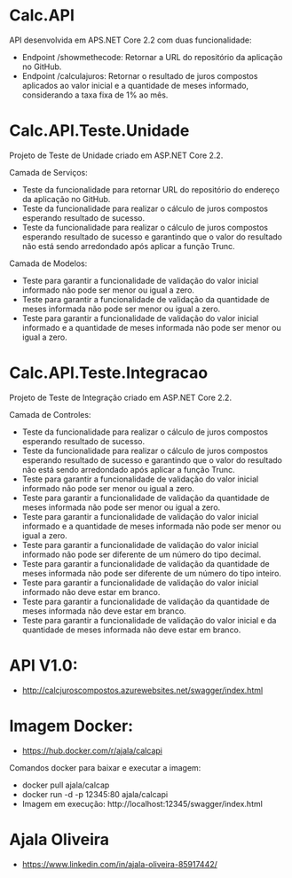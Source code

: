 # Calc.API
API desenvolvida em APS.NET Core 2.2 com duas funcionalidade:

- Endpoint /showmethecode: Retornar a URL do repositório da aplicação no GitHub.
- Endpoint /calculajuros: Retornar o resultado de juros compostos aplicados ao valor inicial e a quantidade de meses informado, considerando a taxa fixa de 1% ao mês.

# Calc.API.Teste.Unidade
Projeto de Teste de Unidade criado em ASP.NET Core 2.2.

Camada de Serviços:
* Teste da funcionalidade para retornar URL do repositório do endereço da aplicação no GitHub.
* Teste da funcionalidade para realizar o cálculo de juros compostos esperando resultado de sucesso.
* Teste da funcionalidade para realizar o cálculo de juros compostos esperando resultado de sucesso e garantindo que o valor do resultado não está sendo arredondado após aplicar a função Trunc.

Camada de Modelos:
* Teste para garantir a funcionalidade de validação do valor inicial informado não pode ser menor ou igual a zero.
* Teste para garantir a funcionalidade de validação da quantidade de meses informada não pode ser menor ou igual a zero.
* Teste para garantir a funcionalidade de validação do valor inicial informado e a quantidade de meses informada não pode ser menor ou igual a zero.

# Calc.API.Teste.Integracao
Projeto de Teste de Integração criado em ASP.NET Core 2.2.

Camada de Controles:
* Teste da funcionalidade para realizar o cálculo de juros compostos esperando resultado de sucesso.
* Teste da funcionalidade para realizar o cálculo de juros compostos esperando resultado de sucesso e garantindo que o valor do resultado não está sendo arredondado após aplicar a função Trunc.
* Teste para garantir a funcionalidade de validação do valor inicial informado não pode ser menor ou igual a zero.
* Teste para garantir a funcionalidade de validação da quantidade de meses informada não pode ser menor ou igual a zero.
* Teste para garantir a funcionalidade de validação do valor inicial informado e a quantidade de meses informada não pode ser menor ou igual a zero.
* Teste para garantir a funcionalidade de validação do valor inicial informado não pode ser diferente de um número do tipo decimal.
* Teste para garantir a funcionalidade de validação da quantidade de meses informada não pode ser diferente de um número do tipo inteiro.
* Teste para garantir a funcionalidade de validação do valor inicial informado não deve estar em branco.
* Teste para garantir a funcionalidade de validação da quantidade de meses informada não deve estar em branco.
* Teste para garantir a funcionalidade de validação do valor inicial e da quantidade de meses informada não deve estar em branco.

# API V1.0:
- http://calcjuroscompostos.azurewebsites.net/swagger/index.html

# Imagem Docker:
- https://hub.docker.com/r/ajala/calcapi

Comandos docker para baixar e executar a imagem:
   - docker pull ajala/calcap
   - docker run -d -p 12345:80 ajala/calcapi
   - Imagem em execução: http://localhost:12345/swagger/index.html

# Ajala Oliveira
- https://www.linkedin.com/in/ajala-oliveira-85917442/
